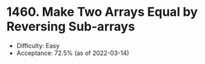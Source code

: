 # 1460. Make Two Arrays Equal by Reversing Sub-arrays
- Difficulty: Easy
- Acceptance: 72.5% (as of 2022-03-14)

